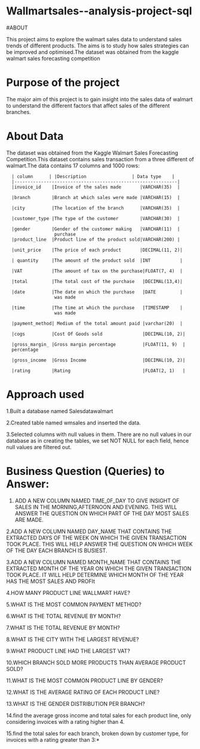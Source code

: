 # Wallmartsales--analysis-project-sql          
#ABOUT


This project aims to explore the walmart sales data to understand sales trends of different products.
The aims is to study how sales strategies can be improved and optimised.The dataset was obtained from the kaggle walmart sales forecasting competition
# Purpose of the project
The major aim of this project is to gain insight into the sales data of walmart to understand the different factors that affect sales of the different branches.
# About Data
The dataset was obtained from the Kaggle Walmart Sales Forecasting Competition.This dataset contains sales transaction from a three different of walmart.The data contains 17 columns and 1000 rows:
      
      | column      | |Description                 | Data type    |
      |-------------------------------------------------------------|
      |invoice_id    |Invoice of the sales made       |VARCHAR(35)  |
      
      |branch        |Branch at which sales were made |VARCHAR(15)  |
      
      |city          |The location of the branch      |VARCHAR(35)  |
      
      |customer_type |The type of the customer        |VARCHAR(30)  |
      
      |gender        |Gender of the customer making   |VARCHAR(11)  |
                      purchase
      |product_line  |Product line of the product sold|VARCHAR(200) |
      
      |unit_price    |The price of each product       |DECIMAL(11, 2)|
      
      | quantity     |The amount of the product sold  |INT           |
      
      |VAT           |The amount of tax on the purchase|FLOAT(7, 4)  |
      
      |total         |The total cost of the purchase   |DECIMAL(13,4)|
      
      |date          |The date on which the purchase   |DATE         |
                      was made
                      
      |time          |The time at which the purchase   |TIMESTAMP    |
                      was made
                      
      |payment_method| Medium of the total amount paid |varchar(20)  |
      
      |cogs          |Cost Of Goods sold               |DECIMAL(10, 2)|
      
      |gross_margin_ |Gross margin percentage          |FLOAT(11, 9)  |
      percentage
      
      |gross_income  |Gross Income                     |DECIMAL(10, 2)|
      
      |rating        |Rating                           |FLOAT(2, 1)   |

# Approach used
1.Built a database named Salesdatawalmart

2.Created table named wmsales and inserted the data.

3.Selected columns with null values in them. There are no null values in our database as in creating the tables, 
             we set NOT NULL for each field, hence null values are filtered out.

# Business  Question (Queries) to  Answer:
1. ADD A NEW COLUMN NAMED TIME_0F_DAY  TO GIVE INSIGHT OF SALES IN THE MORNING,AFTERNOON AND EVENING.
   THIS WILL ANSWER THE QUESTION ON WHICH PART OF THE DAY MOST SALES ARE MADE.
   
2.ADD A NEW COLUMN NAMED DAY_NAME THAT CONTAINS THE EXTRACTED DAYS OF THE WEEK ON WHICH THE GIVEN TRANSACTION TOOK PLACE.
   THIS WILL HELP ANSWER THE QUESTION ON WHICH WEEK OF THE DAY EACH BRANCH IS BUSIEST.
   
3.ADD A NEW COLUMN NAMED MONTH_NAME THAT CONTAINS THE EXTRACTED MONTH OF THE YEAR ON WHICH THE GIVEN TRANSACTION TOOK PLACE.
     IT WILL HELP DETERMINE WHICH MONTH OF THE YEAR HAS THE MOST SALES AND PROFIt
     
4.HOW MANY PRODUCT LINE WALLMART HAVE?

5.WHAT IS THE MOST COMMON PAYMENT METHOD?

6.WHAT IS THE TOTAL REVENUE BY MONTH?

7.WHAT IS THE TOTAL REVENUE BY MONTH?

8.WHAT IS THE CITY WITH THE LARGEST REVENUE?

9.WHAT PRODUCT LINE HAD THE LARGEST VAT?

10.WHICH BRANCH SOLD MORE PRODUCTS THAN AVERAGE PRODUCT SOLD?

11.WHAT IS THE MOST COMMON PRODUCT LINE BY GENDER?

12.WHAT IS THE AVERAGE RATING OF EACH PRODUCT LINE?

13.WHAT IS THE GENDER DISTRIBUTION PER BRANCH?

14.find the average gross income and total sales for each product line,
         only considering invoices with a rating higher than 4.
         
15.find the total sales for each branch, broken down by customer type,
       for invoices with a rating greater than 3:*


             
